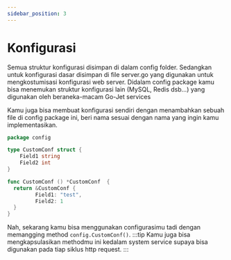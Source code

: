 ```yaml
---
sidebar_position: 3
---
```

# Konfigurasi
Semua struktur konfigurasi disimpan di dalam config folder. Sedangkan untuk konfigurasi dasar disimpan di file server.go yang digunakan untuk mengkostumisasi konfigurasi web server.
Didalam config package kamu bisa menemukan struktur konfigurasi lain (MySQL, Redis dsb...) yang digunakan oleh beraneka-macam Go-Jet services

Kamu juga bisa membuat konfigurasi sendiri dengan menambahkan sebuah file di config package ini, beri nama
sesuai dengan nama yang ingin kamu implementasikan.

```go title="File konfigurasi sendiri"
package config

type CustomConf struct {
    Field1 string
    Field2 int
}

func CustomConf () *CustomConf  {
  return &CustomConf {
         Field1: "test",
         Field2: 1 
  }
}
```
Nah, sekarang kamu bisa menggunakan configurasimu tadi dengan memangging method `config.CustomConf()`.
:::tip
Kamu juga bisa mengkapsulasikan methodmu ini kedalam system service supaya bisa digunakan pada tiap siklus http request.
:::
